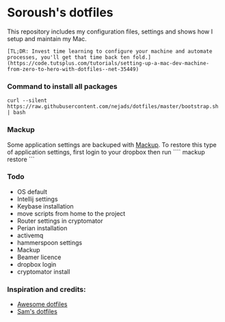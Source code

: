 # Soroush's dotfiles
This repository includes my configuration files, settings and shows how I setup and maintain my Mac.

``` [TL;DR: Invest time learning to configure your machine and automate processes, you'll get that time back ten fold.](https://code.tutsplus.com/tutorials/setting-up-a-mac-dev-machine-from-zero-to-hero-with-dotfiles--net-35449) ```


### Command to install all packages
``` curl --silent https://raw.githubusercontent.com/nejads/dotfiles/master/bootstrap.sh | bash ```

### Mackup
Some application settings are backuped with [Mackup](https://github.com/lra/mackup). To restore this type of application settings, first login to your dropbox then run
```` mackup restore ```

### Todo
* OS default
* Intellij settings
* Keybase installation
* move scripts from home to the project
* Router settings in cryptomator
* Perian installation
* activemq
* hammerspoon settings
* Mackup
* Beamer licence
* dropbox login
* cryptomator install

### Inspiration and credits:
* [Awesome dotfiles](https://github.com/webpro/awesome-dotfiles)
* [Sam's dotfiles](https://github.com/sam-hosseini/dotfiles)

